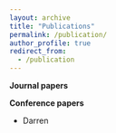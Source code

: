 ```yaml
---
layout: archive
title: "Publications"
permalink: /publication/
author_profile: true
redirect_from:
  - /publication
---
```



**Journal papers** <br />


**Conference papers** <br />
* Darren
